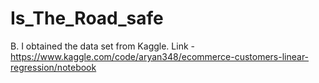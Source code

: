 # Is_The_Road_safe
B. I obtained the data set from Kaggle.
   Link - https://www.kaggle.com/code/aryan348/ecommerce-customers-linear-regression/notebook
